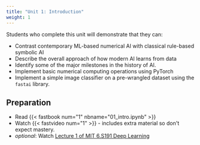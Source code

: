 ```yaml
---
title: "Unit 1: Introduction"
weight: 1
---
```


Students who complete this unit will demonstrate that they can:

- Contrast contemporary ML-based numerical AI with classical rule-based symbolic AI
- Describe the overall approach of how modern AI learns from data
- Identify some of the major milestones in the history of AI.
- Implement basic numerical computing operations using PyTorch
- Implement a simple image classifier on a pre-wrangled dataset using the `fastai` library.

## Preparation

- Read {{< fastbook num="1" nbname="01_intro.ipynb" >}}
- Watch {{< fastvideo num="1" >}} - includes extra material so don't expect mastery.
- *optional*: Watch [Lecture 1 of MIT 6.S191 Deep Learning](https://www.youtube.com/watch?v=5tvmMX8r_OM&list=PLtBw6njQRU-rwp5__7C0oIVt26ZgjG9NI&index=1)
